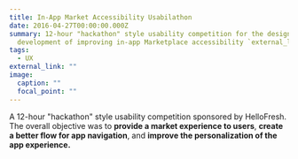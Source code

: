 ```yaml
---
title: In-App Market Accessibility Usabilathon
date: 2016-04-27T00:00:00.000Z
summary: 12-hour "hackathon" style usability competition for the design and
  development of improving in-app Marketplace accessibility `external_link`.
tags:
  - UX
external_link: ""
image:
  caption: ""
  focal_point: ""
---
```

A 12-hour "hackathon" style usability competition sponsored by HelloFresh. The overall objective was to **provide a market experience to users**, **create a better flow for app navigation**, and **improve the personalization of the app experience.**